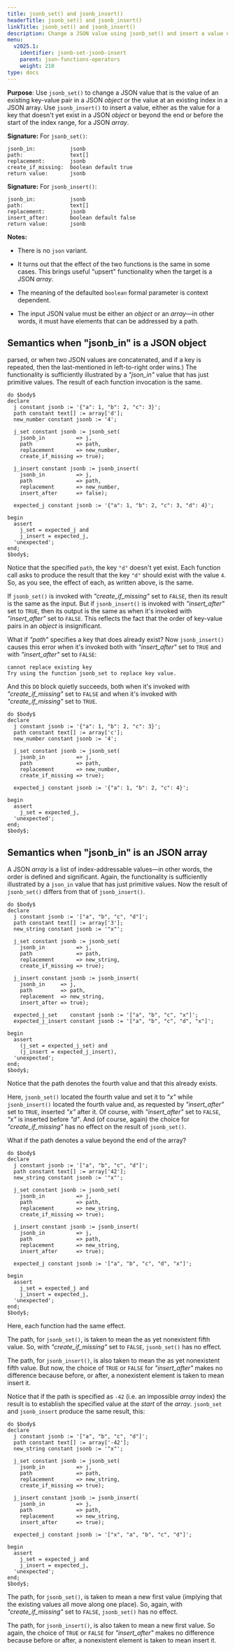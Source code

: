 ```yaml
---
title: jsonb_set() and jsonb_insert()
headerTitle: jsonb_set() and jsonb_insert()
linkTitle: jsonb_set() and jsonb_insert()
description: Change a JSON value using jsonb_set() and insert a value using jsonb_insert().
menu:
  v2025.1:
    identifier: jsonb-set-jsonb-insert
    parent: json-functions-operators
    weight: 210
type: docs
---
```


**Purpose**: Use `jsonb_set()` to change a JSON value that is the value of an existing key-value pair in a JSON _object_ or the value at an existing index in a JSON array. Use `jsonb_insert()` to insert a value, either as the value for a key that doesn't yet exist in a JSON _object_ or beyond the end or before the start of the index range, for a JSON _array_.

**Signature:** For `jsonb_set()`:

```
jsonb_in:           jsonb
path:               text[]
replacement:        jsonb
create_if_missing:  boolean default true
return value:       jsonb
```

**Signature:** For `jsonb_insert()`:

```
jsonb_in:           jsonb
path:               text[]
replacement:        jsonb
insert_after:       boolean default false
return value:       jsonb
```
**Notes:**

- There is no `json` variant.

- It turns out that the effect of the two functions is the same in some cases. This brings useful "upsert" functionality when the target is a JSON _array_.

- The meaning of the defaulted `boolean` formal parameter is context dependent.

- The input JSON value must be either an _object_ or an _array_—in other words, it must have elements that can be addressed by a path.

## Semantics when "jsonb&#95;in" is a JSON object
parsed, or when two JSON values are concatenated, and if a key is repeated, then the last-mentioned in left-to-right order wins.) The functionality is sufficiently illustrated by a _"json_in"_ value that has just primitive values. The result of each function invocation is the same.

```plpgsql
do $body$
declare
  j constant jsonb := '{"a": 1, "b": 2, "c": 3}';
  path constant text[] := array['d'];
  new_number constant jsonb := '4';

  j_set constant jsonb := jsonb_set(
    jsonb_in          => j,
    path              => path,
    replacement       => new_number,
    create_if_missing => true);

  j_insert constant jsonb := jsonb_insert(
    jsonb_in          => j,
    path              => path,
    replacement       => new_number,
    insert_after      => false);

  expected_j constant jsonb := '{"a": 1, "b": 2, "c": 3, "d": 4}';

begin
  assert
    j_set = expected_j and
    j_insert = expected_j,
  'unexpected';
end;
$body$;
```

Notice that the specified `path`, the key `"d"` doesn't yet exist. Each function call asks to produce the result that the key `"d"` should exist with  the value `4`. So, as you see, the effect of each, as written above, is the same.

If `jsonb_set()` is invoked with _"create_if_missing"_ set to `FALSE`, then its result is the same as the input. But if `jsonb_insert()` is invoked with _"insert_after"_ set to `TRUE`, then its output is the same as when it's invoked with _"insert_after"_ set to `FALSE`. This reflects the fact that the order of key-value pairs in an _object_ is insignificant.

What if _"path"_ specifies a key that does already exist? Now `jsonb_insert()` causes this error when it's invoked both with _"insert_after"_ set to `TRUE` and with _"insert_after"_ set to `FALSE`:
```
cannot replace existing key
Try using the function jsonb_set to replace key value.
```

And this `DO` block quietly succeeds, both when it's invoked with _"create_if_missing"_ set to `FALSE` and when it's invoked with _"create_if_missing"_ set to `TRUE`.

```plpgsql
do $body$
declare
  j constant jsonb := '{"a": 1, "b": 2, "c": 3}';
  path constant text[] := array['c'];
  new_number constant jsonb := '4';

  j_set constant jsonb := jsonb_set(
    jsonb_in          => j,
    path              => path,
    replacement       => new_number,
    create_if_missing => true);

  expected_j constant jsonb := '{"a": 1, "b": 2, "c": 4}';

begin
  assert
    j_set = expected_j,
  'unexpected';
end;
$body$;
```
## Semantics when "jsonb&#95;in" is an JSON array

A JSON _array_ is a list of index-addressable values—in other words, the order is defined and significant. Again, the functionality is sufficiently illustrated by a `json_in` value that has just primitive values. Now the result of `jsonb_set()` differs from that of `jsonb_insert()`.

```plpgsql
do $body$
declare
  j constant jsonb := '["a", "b", "c", "d"]';
  path constant text[] := array['3'];
  new_string constant jsonb := '"x"';

  j_set constant jsonb := jsonb_set(
    jsonb_in          => j,
    path              => path,
    replacement       => new_string,
    create_if_missing => true);

  j_insert constant jsonb := jsonb_insert(
    jsonb_in     => j,
    path         => path,
    replacement  => new_string,
    insert_after => true);

  expected_j_set    constant jsonb := '["a", "b", "c", "x"]';
  expected_j_insert constant jsonb := '["a", "b", "c", "d", "x"]';

begin
  assert
    (j_set = expected_j_set) and
    (j_insert = expected_j_insert),
  'unexpected';
end;
$body$;
```

Notice that the path denotes the fourth value and that this already exists.

Here, `jsonb_set()` located the fourth value and set it to _"x"_ while `jsonb_insert()` located the fourth value and, as requested by _"insert_after"_ set to `TRUE`, inserted _"x"_ after it. Of course, with _"insert_after"_ set to `FALSE`, _"x"_ is inserted before _"d"_. And (of course, again) the choice for _"create_if_missing"_ has no effect on the result of `jsonb_set()`.

What if the path denotes a value beyond the end of the array?

```plpgsql
do $body$
declare
  j constant jsonb := '["a", "b", "c", "d"]';
  path constant text[] := array['42'];
  new_string constant jsonb := '"x"';

  j_set constant jsonb := jsonb_set(
    jsonb_in          => j,
    path              => path,
    replacement       => new_string,
    create_if_missing => true);

  j_insert constant jsonb := jsonb_insert(
    jsonb_in          => j,
    path              => path,
    replacement       => new_string,
    insert_after      => true);

  expected_j constant jsonb := '["a", "b", "c", "d", "x"]';

begin
  assert
    j_set = expected_j and
    j_insert = expected_j,
  'unexpected';
end;
$body$;
```

Here, each function had the same effect.

The path, for `jsonb_set()`, is taken to mean the as yet nonexistent fifth value. So, with _"create_if_missing"_ set to `FALSE`, `jsonb_set()` has no effect.

The path, for `jsonb_insert()`, is also taken to mean the as yet nonexistent fifth value. But now, the choice of `TRUE` or `FALSE` for _"insert_after"_ makes no difference because before, or after, a nonexistent element is taken to mean insert it.

Notice that if the path is specified as `-42` (i.e. an impossible _array_ index) the result is to establish the specified value at the _start_ of the _array_. `jsonb_set` and `jsonb_insert` produce the same result, this:

```plpgsql
do $body$
declare
  j constant jsonb := '["a", "b", "c", "d"]';
  path constant text[] := array['-42'];
  new_string constant jsonb := '"x"';

  j_set constant jsonb := jsonb_set(
    jsonb_in          => j,
    path              => path,
    replacement       => new_string,
    create_if_missing => true);

  j_insert constant jsonb := jsonb_insert(
    jsonb_in          => j,
    path              => path,
    replacement       => new_string,
    insert_after      => true);

  expected_j constant jsonb := '["x", "a", "b", "c", "d"]';

begin
  assert
    j_set = expected_j and
    j_insert = expected_j,
  'unexpected';
end;
$body$;
```

The path, for `jsonb_set()`, is taken to mean a new first value (implying that the existing values all move along one place). So, again, with _"create_if_missing"_ set to `FALSE`, `jsonb_set()` has no effect.

The path, for `jsonb_insert()`, is also taken to mean a new first value. So again, the choice of `TRUE` or `FALSE` for _"insert_after"_ makes no difference because before or after, a nonexistent element is taken to mean insert it.
